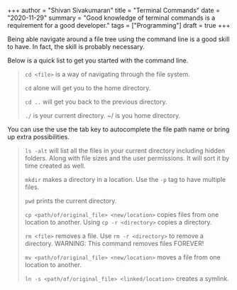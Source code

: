 +++
author = "Shivan Sivakumaran"
title = "Terminal Commands"
date = "2020-11-29"
summary = "Good knowledge of terminal commands is a requirement for a good developer."
tags = ["Programming"]
draft = true
+++

Being able navigate around a file tree using the command line is a good skill to have. In fact, the skill is probably necessary.

Below is a quick list to get you started with the command line.

> `cd <file>` is a way of navigating through the file system.
>
> `cd` alone will get you to the home directory.
>
> `cd ..` will get you back to the previous directory.
>
> `./` is your current directory. ~/ is you home directory.

You can use the use the tab key to autocomplete the file path name or bring up extra possibilities.

> `ls -alt` will list all the files in your current directory including hidden folders. Along with file sizes and the user permissions. It will sort it by time created as well.
>
> `mkdir` makes a directory in a location. Use the `-p` tag to have multiple files.
>
> `pwd` prints the current directory.
>
> `cp <path/of/original_file> <new/location>` copies files from one location to another. Using `cp -r <directory>` copies a directory.
>
> `rm <file>` removes a file. Use `rm -r <directory>` to remove a directory. WARNING: This command removes files FOREVER!
>
> `mv <path/of/original_file> <new/location>` moves a file from one location to another.
>
> `ln -s <path/of/original_file> <linked/location>` creates a symlink.
